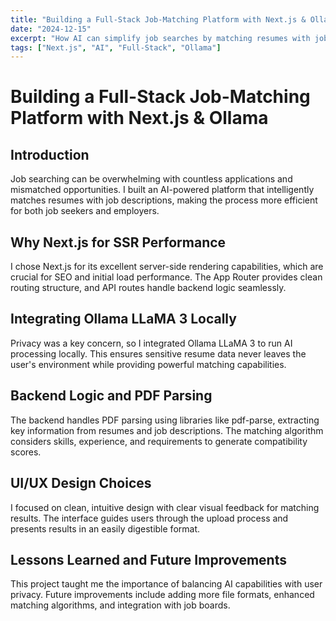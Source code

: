```yaml
---
title: "Building a Full-Stack Job-Matching Platform with Next.js & Ollama"
date: "2024-12-15"
excerpt: "How AI can simplify job searches by matching resumes with job descriptions using Next.js and Ollama LLaMA 3."
tags: ["Next.js", "AI", "Full-Stack", "Ollama"]
---
```


# Building a Full-Stack Job-Matching Platform with Next.js & Ollama

## Introduction

Job searching can be overwhelming with countless applications and mismatched opportunities. I built an AI-powered platform that intelligently matches resumes with job descriptions, making the process more efficient for both job seekers and employers.

## Why Next.js for SSR Performance

I chose Next.js for its excellent server-side rendering capabilities, which are crucial for SEO and initial load performance. The App Router provides clean routing structure, and API routes handle backend logic seamlessly.

## Integrating Ollama LLaMA 3 Locally

Privacy was a key concern, so I integrated Ollama LLaMA 3 to run AI processing locally. This ensures sensitive resume data never leaves the user's environment while providing powerful matching capabilities.

## Backend Logic and PDF Parsing

The backend handles PDF parsing using libraries like pdf-parse, extracting key information from resumes and job descriptions. The matching algorithm considers skills, experience, and requirements to generate compatibility scores.

## UI/UX Design Choices

I focused on clean, intuitive design with clear visual feedback for matching results. The interface guides users through the upload process and presents results in an easily digestible format.

## Lessons Learned and Future Improvements

This project taught me the importance of balancing AI capabilities with user privacy. Future improvements include adding more file formats, enhanced matching algorithms, and integration with job boards.
